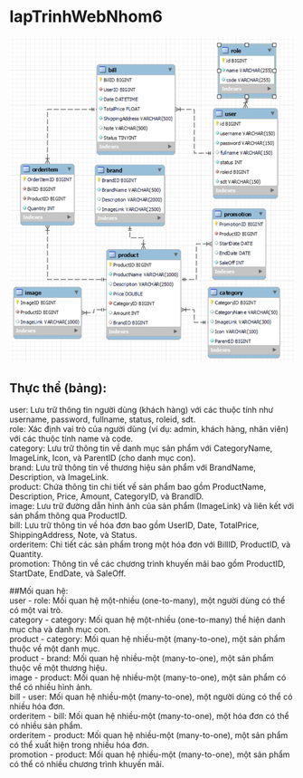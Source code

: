 # lapTrinhWebNhom6
![ERD - Entity Relationship Diagram](image/333804008-9a5c7db3-ba1a-46bf-b3b6-f29318d70585.png)

## Thực thể (bảng):

user: Lưu trữ thông tin người dùng (khách hàng) với các thuộc tính như username, password, fullname, status, roleid, sdt.  
role: Xác định vai trò của người dùng (ví dụ: admin, khách hàng, nhân viên) với các thuộc tính name và code.  
category: Lưu trữ thông tin về danh mục sản phẩm với CategoryName, ImageLink, Icon, và ParentID (cho danh mục con).  
brand: Lưu trữ thông tin về thương hiệu sản phẩm với BrandName, Description, và ImageLink.  
product: Chứa thông tin chi tiết về sản phẩm bao gồm ProductName, Description, Price, Amount, CategoryID, và BrandID.  
image: Lưu trữ đường dẫn hình ảnh của sản phẩm (ImageLink) và liên kết với sản phẩm thông qua ProductID.  
bill: Lưu trữ thông tin về hóa đơn bao gồm UserID, Date, TotalPrice, ShippingAddress, Note, và Status.  
orderitem: Chi tiết các sản phẩm trong một hóa đơn với BillID, ProductID, và Quantity.  
promotion: Thông tin về các chương trình khuyến mãi bao gồm ProductID, StartDate, EndDate, và SaleOff.  

##Mối quan hệ:  
user - role: Mối quan hệ một-nhiều (one-to-many), một người dùng có thể có một vai trò.  
category - category: Mối quan hệ một-nhiều (one-to-many) thể hiện danh mục cha và danh mục con.  
product - category: Mối quan hệ nhiều-một (many-to-one), một sản phẩm thuộc về một danh mục.  
product - brand: Mối quan hệ nhiều-một (many-to-one), một sản phẩm thuộc về một thương hiệu.  
image - product: Mối quan hệ nhiều-một (many-to-one), một sản phẩm có thể có nhiều hình ảnh.  
bill - user: Mối quan hệ nhiều-một (many-to-one), một người dùng có thể có nhiều hóa đơn.  
orderitem - bill: Mối quan hệ nhiều-một (many-to-one), một hóa đơn có thể có nhiều sản phẩm.  
orderitem - product: Mối quan hệ nhiều-một (many-to-one), một sản phẩm có thể xuất hiện trong nhiều hóa đơn.  
promotion - product: Mối quan hệ nhiều-một (many-to-one), một sản phẩm có thể có nhiều chương trình khuyến mãi.  

